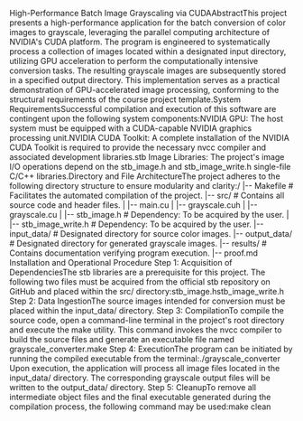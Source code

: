 High-Performance Batch Image Grayscaling via CUDAAbstractThis project presents a high-performance application for the batch conversion of color images to grayscale, leveraging the parallel computing architecture of NVIDIA's CUDA platform. The program is engineered to systematically process a collection of images located within a designated input directory, utilizing GPU acceleration to perform the computationally intensive conversion tasks. The resulting grayscale images are subsequently stored in a specified output directory. This implementation serves as a practical demonstration of GPU-accelerated image processing, conforming to the structural requirements of the course project template.System RequirementsSuccessful compilation and execution of this software are contingent upon the following system components:NVIDIA GPU: The host system must be equipped with a CUDA-capable NVIDIA graphics processing unit.NVIDIA CUDA Toolkit: A complete installation of the NVIDIA CUDA Toolkit is required to provide the necessary nvcc compiler and associated development libraries.stb Image Libraries: The project's image I/O operations depend on the stb_image.h and stb_image_write.h single-file C/C++ libraries.Directory and File ArchitectureThe project adheres to the following directory structure to ensure modularity and clarity:/
|-- Makefile              # Facilitates the automated compilation of the project.
|-- src/                  # Contains all source code and header files.
|   |-- main.cu
|   |-- grayscale.cuh
|   |-- grayscale.cu
|   |-- stb_image.h           # Dependency: To be acquired by the user.
|   |-- stb_image_write.h     # Dependency: To be acquired by the user.
|-- input_data/           # Designated directory for source color images.
|-- output_data/          # Designated directory for generated grayscale images.
|-- results/              # Contains documentation verifying program execution.
    |-- proof.md
Installation and Operational Procedure
Step 1: Acquisition of DependenciesThe stb libraries are a prerequisite for this project. The following two files must be acquired from the official stb repository on GitHub and placed within the src/ directory:stb_image.hstb_image_write.h
Step 2: Data IngestionThe source images intended for conversion must be placed within the input_data/ directory.
Step 3: CompilationTo compile the source code, open a command-line terminal in the project's root directory and execute the make utility. This command invokes the nvcc compiler to build the source files and generate an executable file named grayscale_converter.make
Step 4: ExecutionThe program can be initiated by running the compiled executable from the terminal:./grayscale_converter
Upon execution, the application will process all image files located in the input_data/ directory. The corresponding grayscale output files will be written to the output_data/ directory.
Step 5: CleanupTo remove all intermediate object files and the final executable generated during the compilation process, the following command may be used:make clean
